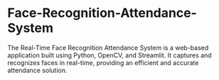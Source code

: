 # Face-Recognition-Attendance-System
The Real-Time Face Recognition Attendance System is a web-based application built using Python, OpenCV, and Streamlit. It captures and recognizes faces in real-time, providing an efficient and accurate attendance solution. 
